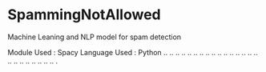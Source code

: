 # SpammingNotAllowed
Machine Leaning and NLP model for spam detection

Module Used : Spacy
Language Used : Python
..
..
..
..
..
..
..
..
..
..
..
..
..
..
..
..
..
..
..
..
..
..
..
..
.
